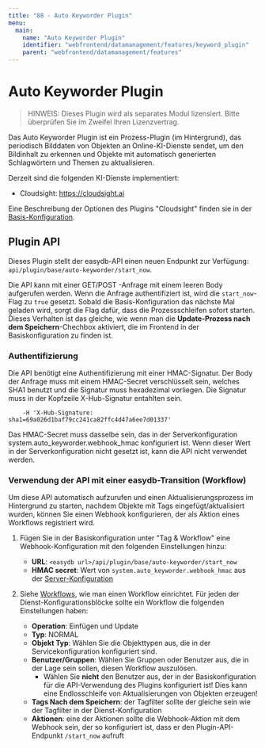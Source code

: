 ```yaml
---
title: "88 - Auto Keyworder Plugin"
menu:
  main:
    name: "Auto Keyworder Plugin"
    identifier: "webfrontend/datamanagement/features/keyword_plugin"
    parent: "webfrontend/datamanagement/features"
---
```

# Auto Keyworder Plugin

> HINWEIS: Dieses Plugin wird als separates Modul lizensiert. Bitte überprüfen Sie im Zweifel Ihren Lizenzvertrag.



Das Auto Keyworder Plugin ist ein Prozess-Plugin (im Hintergrund), das periodisch Bilddaten von Objekten an Online-KI-Dienste sendet, um den Bildinhalt zu erkennen und Objekte mit automatisch generierten Schlagwörtern und Themen zu aktualisieren.

Derzeit sind die folgenden KI-Dienste implementiert:

- Cloudsight: https://cloudsight.ai

Eine Beschreibung der Optionen des Plugins "Cloudsight" finden sie in der [Basis-Konfiguration](../../../administration/base-config/auto_keyworder/).



## Plugin API

Dieses Plugin stellt der easydb-API einen neuen Endpunkt zur Verfügung: `api/plugin/base/auto-keyworder/start_now`.

Die API kann mit einer GET/POST -Anfrage mit einem leeren Body aufgerufen werden. Wenn die Anfrage authentifiziert ist, wird die `start_now`-Flag zu `true` gesetzt. Sobald die Basis-Konfiguration das nächste Mal geladen wird, sorgt die Flag dafür, dass die Prozessschleifen sofort starten. Dieses Verhalten ist das gleiche, wie wenn man die **Update-Prozess nach dem Speichern**-Chechbox aktiviert, die im Frontend in der Basiskonfiguration zu finden ist.

### Authentifizierung

Die API benötigt eine Authentifizierung mit einer HMAC-Signatur. Der Body der Anfrage muss mit einem HMAC-Secret verschlüsselt sein, welches SHA1 benutzt und die Signatur muss hexadezimal vorliegen. Die Signatur muss in der Kopfzeile X-Hub-Signatur entahlten sein.

```
    -H 'X-Hub-Signature: sha1=69a026d1baf79cc241ca82ffc4d47a6ee7d01337'
```

Das HMAC-Secret muss dasselbe sein, das in der Serverkonfiguration system.auto_keyworder.webhook_hmac konfiguriert ist. Wenn dieser Wert in der Serverkonfiguration nicht gesetzt ist, kann die API nicht verwendet werden.

### Verwendung der API mit einer easydb-Transition (Workflow)

Um diese API automatisch aufzurufen und einen Aktualisierungsprozess im Hintergrund zu starten, nachdem Objekte mit Tags eingefügt/aktualisiert wurden, können Sie einen Webhook konfigurieren, der als Aktion eines Workflows registriert wird.


1. Fügen Sie in der Basiskonfiguration unter "Tag & Workflow" eine Webhook-Konfiguration mit den folgenden Einstellungen hinzu:
    * **URL**: `<easydb url>/api/plugin/base/auto-keyworder/start_now`
    * **HMAC secret**: Wert von `system.auto_keyworder.webhook_hmac` aus der [Server-Konfiguration](/en/sysadmin/configuration/easydb-server.yml/plugins/auto-keyworder/)
    
2. Siehe [Workflows](/de/webfrontend/rightsmanagement/tags/#a-nameworkflows-a-workflows), wie man einen Workflow einrichtet. Für jeden der Dienst-Konfigurationsblöcke sollte ein Workflow die folgenden Einstellungen haben:
    * **Operation**: Einfügen und Update
    * **Typ**: NORMAL
    * **Objekt Typ**: Wählen Sie die Objekttypen aus, die in der Servicekonfiguration konfiguriert sind.
    * **Benutzer/Gruppen**: Wählen Sie Gruppen oder Benutzer aus, die in der Lage sein sollen, diesen Workflow auszulösen.
        * Wählen Sie **nicht** den Benutzer aus, der in der Basiskonfiguration für die API-Verwendung des Plugins konfiguriert ist! Dies kann eine Endlosschleife von Aktualisierungen von Objekten erzeugen!
    * **Tags Nach dem Speichern**: der Tagfilter sollte der gleiche sein wie der Tagfilter in der Dienst-Konfiguration
    * **Aktionen**: eine der Aktionen sollte die Webhook-Aktion mit dem Webhook sein, der so konfiguriert ist, dass er den Plugin-API-Endpunkt `/start_now` aufruft 
    